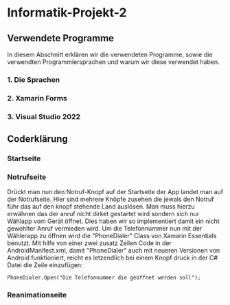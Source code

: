 # Informatik-Projekt-2

## Verwendete Programme

In diesem Abschnitt erklären wir die verwendeten Programme, sowie die verwendten Programmiersprachen und warum wir diese verwendet haben.

### 1. Die Sprachen

### 2. Xamarin Forms

### 3. Visual Studio 2022

## Coderklärung

### Startseite

### Notrufseite

Drückt man nun den Notruf-Knopf auf der Startseite der App landet man auf der Notrufseite. Hier sind mehrere Knöpfe zusehen die jewals den Notruf führ das auf den knopf stehende Land auslösen. Man muss hierzu erwähnen das der anruf nicht dirket gestartet wird sondern sich nur Wählapp vom Gerät öffnet. Dies haben wir so implementiert damit ein nicht gewohlter Anruf vermieden wird. Um die Telefonnummer nun mit der Wählerapp zu öffnen wird die "PhoneDialer" Class von Xamarin Essentials benutzt. Mit hilfe von einer zwei zusatz Zeilen Code in der AndroidManifest.xml, damit "PhoneDialer" auch mit neueren Versionen von Android funktioniert, reicht es letzendlich bei einem Knopf druck in der C# Datei die Zeile einzufügen:

```
PhoneDialer.Open("Die Telefonnummer die geöffnet werden soll");
```

### Reanimationseite